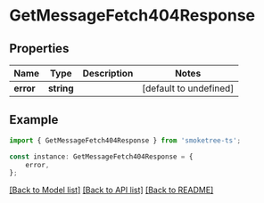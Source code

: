 # GetMessageFetch404Response


## Properties

Name | Type | Description | Notes
------------ | ------------- | ------------- | -------------
**error** | **string** |  | [default to undefined]

## Example

```typescript
import { GetMessageFetch404Response } from 'smoketree-ts';

const instance: GetMessageFetch404Response = {
    error,
};
```

[[Back to Model list]](../README.md#documentation-for-models) [[Back to API list]](../README.md#documentation-for-api-endpoints) [[Back to README]](../README.md)

